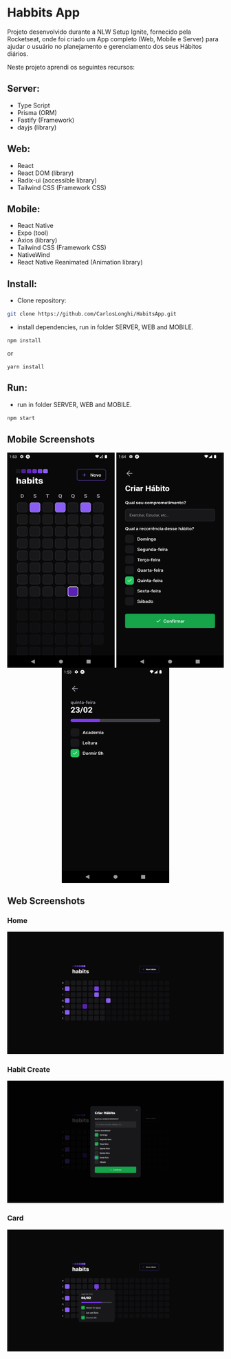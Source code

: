 
# Habbits App
Projeto desenvolvido durante a NLW Setup Ignite, fornecido pela Rocketseat, onde foi criado um App completo (Web, Mobile e Server) para ajudar o usuário no planejamento e gerenciamento dos seus Hábitos diários.

Neste projeto aprendi os seguintes recursos:
## Server:
- Type Script
- Prisma (ORM)
- Fastify (Framework)
- dayjs (library)
    
## Web:
- React
- React DOM (library)
- Radix-ui (accessible library)
- Tailwind CSS (Framework CSS)

## Mobile:
- React Native
- Expo (tool)
- Axios (library)
- Tailwind CSS (Framework CSS)
- NativeWind
- React Native Reanimated (Animation library)

## Install:
- Clone repository:
```bash 
git clone https://github.com/CarlosLonghi/HabitsApp.git
```
- install dependencies, run in folder SERVER, WEB and MOBILE.
```
npm install
```
or
```
yarn install
```

## Run:
- run in folder SERVER, WEB and MOBILE.
```bash
npm start
```

## Mobile Screenshots
<div style="display: inline_block" align="center" >
 <img align="center" height="500" width="250" src="https://github.com/CarlosLonghi/HabitsApp/blob/main/mobile/prints/Home.png">

 <img align="center" height="500" width="250" src="https://github.com/CarlosLonghi/HabitsApp/blob/main/mobile/prints/NewHabit.png">
 
 <img align="center" height="500" width="250" src="https://github.com/CarlosLonghi/HabitsApp/blob/main/mobile/prints/HabitCard.png">
</div>

## Web Screenshots
### Home 
![Web Screenshot](https://github.com/CarlosLonghi/HabitsApp/blob/main/web/prints/HomePage.png)
### Habit Create
![Web Screenshot](https://github.com/CarlosLonghi/HabitsApp/blob/main/web/prints/NewHabit.png)
### Card
![Web Screenshot](https://github.com/CarlosLonghi/HabitsApp/blob/main/web/prints/HabitCard.png)

